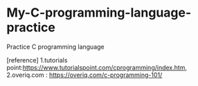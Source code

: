 # My-C-programming-language-practice
Practice C programming language 

[reference]
1.tutorials point:https://www.tutorialspoint.com/cprogramming/index.htm,   
2.overiq.com : https://overiq.com/c-programming-101/

